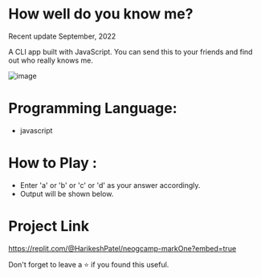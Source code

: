 # How well do you know me?
Recent update September, 2022

A CLI app built with JavaScript. You can send this to your friends and find out who really knows me.

![image](https://user-images.githubusercontent.com/43793294/194689924-29bef848-b67c-4066-b552-736ebbe55832.png)

# Programming Language:

 - javascript 

# How to Play :
 - Enter 'a' or 'b' or 'c' or 'd' as your answer accordingly.
 - Output will be shown below.

# Project Link

https://replit.com/@HarikeshPatel/neogcamp-markOne?embed=true


Don't forget to leave a ⭐ if you found this useful.
